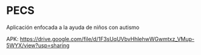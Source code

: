 # PECS

Aplicación enfocada a la ayuda de niños con autismo

APK: https://drive.google.com/file/d/1F3sUqUVbvHhlehwWGwmtxz_VMup-5WYX/view?usp=sharing
